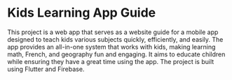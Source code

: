 # Kids Learning App Guide


This project is a web app that serves as a website guide for a mobile app designed to teach kids various subjects quickly, efficiently, and easily. The app provides an all-in-one system that works with kids, making learning math, French, and geography fun and engaging. It aims to educate children while ensuring they have a great time using the app. The project is built using Flutter and Firebase.
